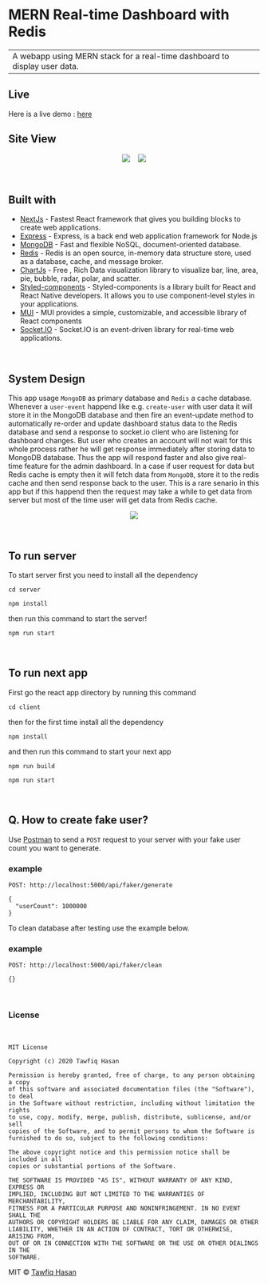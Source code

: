 # MERN Real-time Dashboard with Redis

<table>
<tr>
<td>
  A webapp using MERN stack for a real-time dashboard to display user data.
</td>
</tr>
</table>

## Live

Here is a live demo : [here](https://10md.thedeveloperx.com/)

## Site View

<p align="center">
  <img src="./images/desktop-dashboard-ss.png" style="margin-right:12px"/>
  <img src="./images/mobile-dashboard-ss.png" />
</p>
<br/>

## Built with

- [NextJs](https://nextjs.org/) - Fastest React framework that gives you building blocks to create web applications.
- [Express](https://expressjs.com/) - Express, is a back end web application framework for Node.js
- [MongoDB](https://www.mongodb.com/) - Fast and flexible NoSQL, document-oriented database.
- [Redis](https://redis.io/) - Redis is an open source, in-memory data structure store, used as a database, cache, and message broker.
- [ChartJs](https://www.chartjs.org/) - Free , Rich Data visualization library to visualize bar, line, area, pie, bubble, radar, polar, and scatter.
- [Styled-components](https://styled-components.com/) - Styled-components is a library built for React and React Native developers. It allows you to use component-level styles in your applications.
- [MUI](https://mui.com/) - MUI provides a simple, customizable, and accessible library of React components
- [Socket.IO](https://socket.io/) - Socket.IO is an event-driven library for real-time web applications.

<br/>

## System Design

This app usage `MongoDB` as primary database and `Redis` a cache database. Whenever a `user-event` happend like e.g. `create-user` with user data it will store it in the MongoDB database and then
fire an event-update method to automatically re-order and update dashboard status data to the Redis database and send a response to socket.io client who are listening for dashboard changes. But user who creates an account will not wait for this whole process rather he will get response immediately after storing data to MongoDB database. Thus the app will respond faster and also give real-time feature for the admin dashboard.
In a case if user request for data but Redis cache is empty then it
will fetch data from `MongoDB`, store it to the redis cache and then send response back to the user. This is a rare senario in this app but if this happend then the
request may take a while to get data from server but most of the time user will get data from Redis
cache.

<p align="center">
  <img src="./images/system-design.png" />
</p>

<br/>

## To run server

To start server first you need to install all the dependency

```
cd server
```
```
npm install
```

then run this command to start the server!

```
npm run start
```

<br/>

## To run next app

First go the react app directory by running this command

```
cd client
```

then for the first time install all the dependency

```
npm install
```

and then run this command to start your next app

```
npm run build
```

```
npm run start
```

<br/>

## Q. How to create fake user?

Use [Postman](https://www.postman.com/) to send a `POST` request to your server
with your fake user count you want to generate.

### example

```
POST: http://localhost:5000/api/faker/generate

{
  "userCount": 1000000
}
```

To clean database after testing use the example below.

### example

```
POST: http://localhost:5000/api/faker/clean

{}
```

<br/>

### License

<br/>

```
MIT License

Copyright (c) 2020 Tawfiq Hasan

Permission is hereby granted, free of charge, to any person obtaining a copy
of this software and associated documentation files (the "Software"), to deal
in the Software without restriction, including without limitation the rights
to use, copy, modify, merge, publish, distribute, sublicense, and/or sell
copies of the Software, and to permit persons to whom the Software is
furnished to do so, subject to the following conditions:

The above copyright notice and this permission notice shall be included in all
copies or substantial portions of the Software.

THE SOFTWARE IS PROVIDED "AS IS", WITHOUT WARRANTY OF ANY KIND, EXPRESS OR
IMPLIED, INCLUDING BUT NOT LIMITED TO THE WARRANTIES OF MERCHANTABILITY,
FITNESS FOR A PARTICULAR PURPOSE AND NONINFRINGEMENT. IN NO EVENT SHALL THE
AUTHORS OR COPYRIGHT HOLDERS BE LIABLE FOR ANY CLAIM, DAMAGES OR OTHER
LIABILITY, WHETHER IN AN ACTION OF CONTRACT, TORT OR OTHERWISE, ARISING FROM,
OUT OF OR IN CONNECTION WITH THE SOFTWARE OR THE USE OR OTHER DEALINGS IN THE
SOFTWARE.
```

MIT © [Tawfiq Hasan](https://github.com/TawfiqHasan58)
